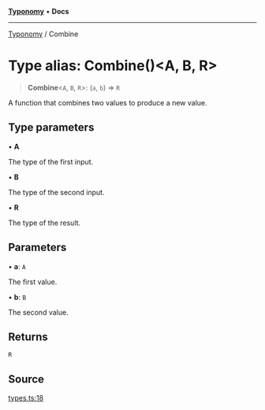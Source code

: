 [**Typonomy**](../README.md) • **Docs**

***

[Typonomy](../globals.md) / Combine

# Type alias: Combine()\<A, B, R\>

> **Combine**\<`A`, `B`, `R`\>: (`a`, `b`) => `R`

A function that combines two values to produce a new value.

## Type parameters

• **A**

The type of the first input.

• **B**

The type of the second input.

• **R**

The type of the result.

## Parameters

• **a**: `A`

The first value.

• **b**: `B`

The second value.

## Returns

`R`

## Source

[types.ts:18](https://github.com/softcraft-development/typonomy/blob/862c1ddee53805e60a02ad4f6ec1cd71d6a929be/src/types.ts#L18)

